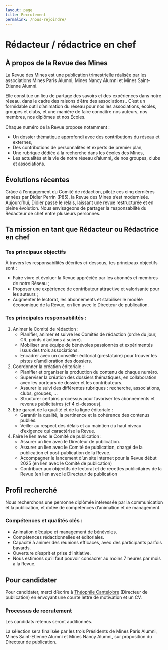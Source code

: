 ```yaml
---
layout: page
title: Recrutement
permalink: /nous-rejoindre/
---
```


# Rédacteur / rédactrice en chef

## À propos de la Revue des Mines

La Revue des Mines est une publication trimestrielle réalisée par les associations Mines Paris Alumni, Mines Nancy Alumni et Mines Saint-Étienne Alumni.

Elle constitue un lieu de partage des savoirs et des expériences dans notre réseau, dans le cadre des raisons d’être des associations..
C’est un formidable outil d’animation du réseau pour nos les associations, écoles, groupes et clubs, et une manière de faire connaître nos auteurs, nos membres, nos diplômes et nos Écoles.

Chaque numéro de la Revue propose notamment :

* Un dossier thématique approfondi avec des contributions du réseau et externes,
* Des contributions de personnalités et experts de premier plan,
* Une rubrique dédiée à la recherche dans les écoles des Mines,
* Les actualités et la vie de notre réseau d’alumni, de nos groupes, clubs et associations.

## Évolutions récentes

Grâce à l’engagement du Comité de rédaction, piloté ces cinq dernières années par Didier Perrin (P85), la Revue des Mines s’est modernisée. Aujourd’hui, Didier passe le relais, laissant une revue restructurée et en pleine évolution. Nous envisageons de partager la responsabilité du Rédacteur de chef entre plusieurs personnes.

## Ta mission en tant que Rédacteur ou Rédactrice en chef

### Tes principaux objectifs

À travers les responsabilités décrites ci-dessous, tes principaux objectifs sont :

- Faire vivre et évoluer la Revue appréciée par les abonnés et membres de notre Réseau ;
- Proposer une expérience de contributeur attractive et valorisante pour les auteurs ;
- Augmenter le lectorat, les abonnements et stabiliser le modèle économique de la Revue, en lien avec le Directeur de publication.

### Tes principales responsabilités :

1. Animer le Comité de rédaction :
   * Planifier, animer et suivre les Comités de rédaction (ordre du jour, CR, points d’actions à suivre).
   * Mobiliser une équipe de bénévoles passionnés et expérimentés issus des trois associations.
   * Encadrer avec un conseiller éditorial (prestataire) pour trouver les pistes d’amélioration des dossiers.
2. Coordonner la création éditoriale :
   * Planifier et organiser la production du contenu de chaque numéro.
   * Superviser la création des dossiers thématiques, en collaboration avec les porteurs de dossier et les contributeurs.
   * Assurer le suivi des différentes rubriques : recherche, associations, clubs, groupes, …
   * Structurer certains processus pour favoriser les abonnements et revenus publicitaires (cf 4 ci-dessous).
3. Etre garant de la qualité et de la ligne éditoriale :
   * Garantir la qualité, la pertinence et la cohérence des contenus publiés.
   * Veiller au respect des délais et au maintien du haut niveau d’exigence qui caractérise la Revue.
4. Faire le lien avec le Comité de publication :
   * Assurer un lien avec le Directeur de publication.
   * Assurer un lien avec le Comité de publication, chargé de la publication et post-publication de la Revue.
   * Accompagner le lancement d’un site internet pour la Revue début 2025 (en lien avec le Comité de publication)
   * Contribuer aux objectifs de lectorat et de recettes publicitaires de la Revue (en lien avec le Directeur de publication

## Profil recherché

Nous recherchons une personne diplômée intéressée par la communication et la publication, et dotée de compétences d’animation et de management.

### Compétences et qualités clés :

* Animation d’équipe et management de bénévoles.
* Compétences rédactionnelles et éditoriales.
* Capacité à animer des réunions efficaces, avec des participants parfois bavards.
* Ouverture d’esprit et prise d’initiative.
* Nous estimons qu’il faut pouvoir consacrer au moins 7 heures par mois à la Revue.

## Pour candidater

Pour candidater, merci d’écrire à [Théophile Cantelobre](mailto:tcantelobre[at]minesalumni.fr) (Directeur de publication) en envoyant une courte lettre de motivation et un CV.

### Processus de recrutement

Les candidats retenus seront auditionnés.

La sélection sera finalisée par les trois Présidents de Mines Paris Alumni, Mines Saint-Etienne Alumni et Mines Nancy Alumni, sur proposition du Directeur de publication.
